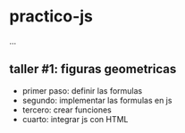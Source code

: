 # practico-js
...
## taller #1: figuras geometricas
- primer paso: definir las formulas
- segundo: implementar las formulas en js
- tercero: crear funciones
- cuarto: integrar js con HTML